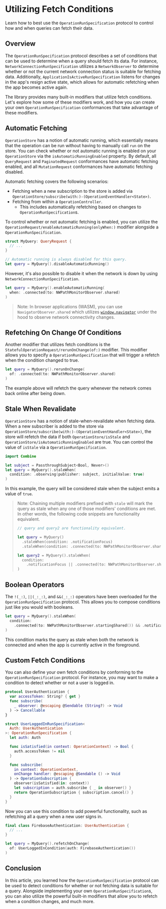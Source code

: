 # Utilizing Fetch Conditions

Learn how to best use the ``OperationRunSpecification`` protocol to control how and when queries can fetch their data.

## Overview

The `OperationRunSpecification` protocol describes a set of conditions that can be used to determine when a query should fetch its data. For instance, ``NetworkConnectionRunSpecification`` utilizes a ``NetworkObserver`` to determine whether or not the current network connection status is suitable for fetching data. Additionally, ``ApplicationIsActiveRunSpecification`` listens for changes in the app's resign active state, which allows for automatic refetching when the app becomes active again.

The library provides many built-in modifiers that utilize fetch conditions. Let's explore how some of these modifiers work, and how you can create your own `OperationRunSpecification` conformances that take advantage of these modifiers.

## Automatic Fetching

``OperationStore`` has a notion of automatic running, which essentially means that the operation can be run without having to manually call `run` on the store. You can check whether or not automatic running is enabled on your `OperationStore` via the `isAutomaticRunningEnabled` property. By default, all ``QueryRequest`` and ``PaginatedRequest`` conformances have automatic fetching enabled, and all ``MutationRequest`` conformances have automatic fetching disabled.

Automatic fetching covers the following scenarios:
- Fetching when a new subscription to the store is added via ``OperationStore/subscribe(with:)-(OperationEventHandler<State>)``.
- Fetching from within a ``OperationController``.
  - This includes automatically refetching based on changes to `OperationRunSpecification`s.

To control whether or not automatic fetching is enabled, you can utilize the ``OperationRequest/enableAutomaticRunning(onlyWhen:)`` modifier alongside a `OperationRunSpecification`.

```swift
struct MyQuery: QueryRequest {
  // ...
}

// Automatic running is always disabled for this query.
let query = MyQuery().disableAutomaticRunning()
```

However, it's also possible to disable it when the network is down by using `NetworkConnectionRunSpecification`.

```swift
let query = MyQuery().enableAutomaticRunning(
  when: .connected(to: NWPathMonitorObserver.shared)
)
```

> Note: In browser applications (WASM), you can use `NavigatorObserver.shared` which utilizes [`window.navigator`](https://developer.mozilla.org/en-US/docs/Web/API/Navigator) under the hood to observe network connectivity changes.

## Refetching On Change Of Conditions

Another modifier that utilizes fetch conditions is the ``StatefulOperationRequest/rerunOnChange(of:)`` modifier. This modifier allows you to specify a `OperationRunSpecification` that will trigger a refetch when the condition changed to true.

```swift
let query = MyQuery().rerunOnChange(
  of: .connected(to: NWPathMonitorObserver.shared)
)
```

The example above will refetch the query whenever the network comes back online after being down.

## Stale When Revalidate

`OperationStore` has a notion of stale-when-revalidate when fetching data. When a new subscriber is added to the store via ``OperationStore/subscribe(with:)-(OperationEventHandler<State>)``, the store will refetch the data if both ``OperationStore/isStale`` and ``OperationStore/isAutomaticRunningEnabled`` are true. You can control the value of `isStale` via a `OperationRunSpecification`.

```swift
import Combine

let subject = PassthroughSubject<Bool, Never>()
let query = MyQuery().staleWhen(
  condition: .observing(publisher: subject, initialValue: true)
)
```

In this example, the query will be considered stale when the subject emits a value of `true`.

> Note: Chaining multiple modifiers prefixed with `stale` will mark the query as stale when any one of those modifiers' conditions are met. In other words, the following code snippets are functionality equivalent.
> ```swift
> // query and query2 are functionality equivalent.
>
> let query = MyQuery()
>   .staleWhen(condition: .notificationFocus)
>   .staleWhen(condition: .connected(to: NWPathMonitorObserver.shared))
>
> let query2 = MyQuery().staleWhen(
>   condition:
>     .notificationFocus || .connected(to: NWPathMonitorObserver.shared)
> )
> ```

## Boolean Operators

The ``!(_:)``, ``||(_:_:)``, and ``&&(_:_:)`` operators have been overloaded for the `OperationRunSpecification` protocol. This allows you to compose conditions just like you would with booleans.

```swift
let query = MyQuery().staleWhen(
  condition:
    .connected(to: NWPathMonitorObserver.startingShared()) && .notificationFocus
)
```

This condition marks the query as stale when both the network is connected and when the app is currently active in the foreground.

## Custom Fetch Conditions

You can also define your own fetch conditions by conforming to the `OperationRunSpecification` protocol. For instance, you may want to make a condition to detect whether or not a user is logged in.

```swift
protocol UserAuthentication {
  var accessToken: String? { get }
  func subscribe(
    _ observer: @escaping @Sendable (String?) -> Void
  ) -> Cancellable
}

struct UserLoggedInRunSpecification<
  Auth: UserAuthentication
>: OperationRunSpecification {
  let auth: Auth

  func isSatisfied(in context: OperationContext) -> Bool {
    auth.accessToken != nil
  }

  func subscribe(
    in context: OperationContext,
    onChange handler: @escaping @Sendable () -> Void
  ) -> OperationSubscription {
    observer(isSatisfied(in: context))
    let subscription = auth.subscribe { _ in observer() }
    return OperationSubscription { subscription.cancel() }
  }
}
```

Now you can use this condition to add powerful functionality, such as refetching all a query when a new user signs in.

```swift
final class FirebaseAuthentication: UserAuthentication {
  // ...
}

let query = MyQuery().refetchOnChange(
  of: UserLoggedInCondition(auth: FirebaseAuthentication())
)
```

## Conclusion

In this article, you learned how the `OperationRunSpecification` protocol can be used to detect conditions for whether or not fetching data is suitable for a query. Alongside implementing your own `OperationRunSpecification`s, you can also utilize the powerful built-in modifiers that allow you to refetch when a condition changes, and much more.
